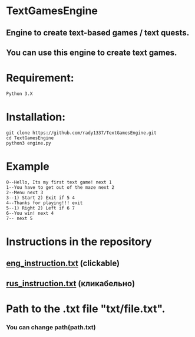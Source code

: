 # TextGamesEngine

## Engine to create text-based games / text quests.

## You can use this engine to create text games.

# Requirement:
```
Python 3.X
```

# Installation:
```
git clone https://github.com/rady1337/TextGamesEngine.git
cd TextGamesEngine
python3 engine.py
```
# Example

```
0--Hello, Its my first text game! next 1
1--You have to get out of the maze next 2
2--Menu next 3
3--1) Start 2) Exit if 5 4 
4--Thanks for playing!!! exit
5--1) Right 2) Left if 6 7
6--You win! next 4
7-- next 5
```

# Instructions in the repository
## [eng_instruction.txt](https://github.com/rady1337/TextGamesEngine/blob/master/eng_instruction.txt) (clickable)
## [rus_instruction.txt](https://github.com/rady1337/TextGamesEngine/blob/master/rus_instruction.txt) (кликабельно)


# Path to the .txt file "txt/file.txt".
### You can change path(path.txt)
